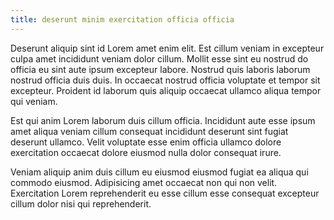 ```yaml
---
title: deserunt minim exercitation officia officia
---
```


Deserunt aliquip sint id Lorem amet enim elit. Est cillum veniam in excepteur culpa amet incididunt veniam dolor cillum. Mollit esse sint eu nostrud do officia eu sint aute ipsum excepteur labore. Nostrud quis laboris laborum nostrud officia duis duis. In occaecat nostrud officia voluptate et tempor sit excepteur. Proident id laborum quis aliquip occaecat ullamco aliqua tempor qui veniam.

Est qui anim Lorem laborum duis cillum officia. Incididunt aute esse ipsum amet aliqua veniam cillum consequat incididunt deserunt sint fugiat deserunt ullamco. Velit voluptate esse enim officia ullamco dolore exercitation occaecat dolore eiusmod nulla dolor consequat irure.

Veniam aliquip anim duis cillum eu eiusmod eiusmod fugiat ea aliqua qui commodo eiusmod. Adipisicing amet occaecat non qui non velit. Exercitation Lorem reprehenderit eu esse cillum esse consequat excepteur cillum dolor nisi qui reprehenderit.